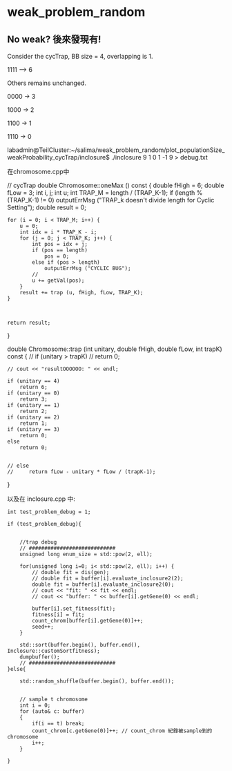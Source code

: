 # weak_problem_random

## No weak? 後來發現有!
Consider the cycTrap, BB size = 4, overlapping is 1.

1111 --> 6

Others remains unchanged.

0000 -> 3

1000 -> 2

1100 -> 1

1110 -> 0


labadmin@TeilCluster:~/salima/weak_problem_random/plot_populationSize_weakProbability_cycTrap/inclosure$ ./inclosure 9 1 0 1 -1 9 > debug.txt


在chromosome.cpp中

// cycTrap
double Chromosome::oneMax () const {
    double fHigh = 6;
    double fLow = 3;
    int i, j;
    int u;
    int TRAP_M = length / (TRAP_K-1);
    if (length % (TRAP_K-1) != 0)
        outputErrMsg ("TRAP_k doesn't divide length for Cyclic Setting");
    double result = 0;
   
    for (i = 0; i < TRAP_M; i++) {
        u = 0;
        int idx = i * TRAP_K - i;
        for (j = 0; j < TRAP_K; j++) {
            int pos = idx + j;
            if (pos == length)
                pos = 0;
            else if (pos > length)
                outputErrMsg ("CYCLIC BUG");
            //
            u += getVal(pos);
        }
        result += trap (u, fHigh, fLow, TRAP_K);
    }

    

    return result;
}


double Chromosome::trap (int unitary, double fHigh, double fLow, int trapK) const {
    // if (unitary > trapK)
    //     return 0;

    // cout << "resultOOOOOO: " << endl;

    if (unitary == 4)
        return 6;
    if (unitary == 0)
        return 3;
    if (unitary == 1)
        return 2;
    if (unitary == 2)
        return 1;
    if (unitary == 3)
        return 0;
    else
        return 0;


    // else
    //     return fLow - unitary * fLow / (trapK-1);
}

以及在 inclosure.cpp 中:


    int test_problem_debug = 1;

    if (test_problem_debug){


        //trap debug
        // ############################
        unsigned long enum_size = std::pow(2, ell);

        for(unsigned long i=0; i< std::pow(2, ell); i++) { 
            // double fit = dis(gen);
            // double fit = buffer[i].evaluate_inclosure2(2);
            double fit = buffer[i].evaluate_inclosure2(0);
            // cout << "fit: " << fit << endl;
            // cout << "buffer: " << buffer[i].getGene(0) << endl;

            buffer[i].set_fitness(fit);
            fitness[i] = fit;
            count_chrom[buffer[i].getGene(0)]++;
            seed++;
        }  

        std::sort(buffer.begin(), buffer.end(), Inclosure::customSortfitness); 
        dumpbuffer();
        // ############################
    }else{

        std::random_shuffle(buffer.begin(), buffer.end());


        // sample t chromosome
        int i = 0;
        for (auto& c: buffer)
        {
            if(i == t) break;
            count_chrom[c.getGene(0)]++; // count_chrom 紀錄被sample到的chromosome
            i++;
        }

    }
